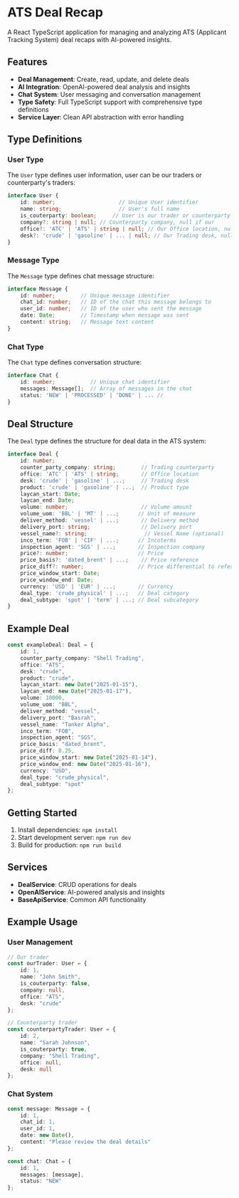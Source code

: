 # ATS Deal Recap

A React TypeScript application for managing and analyzing ATS (Applicant Tracking System) deal recaps with AI-powered insights.

## Features

- **Deal Management**: Create, read, update, and delete deals
- **AI Integration**: OpenAI-powered deal analysis and insights
- **Chat System**: User messaging and conversation management
- **Type Safety**: Full TypeScript support with comprehensive type definitions
- **Service Layer**: Clean API abstraction with error handling

## Type Definitions

### User Type

The `User` type defines user information, user can be our traders or counterparty's traders:

```typescript
interface User {
    id: number;                    // Unique User identifier
    name: string;                  // User's full name
    is_couterparty: boolean;     // User is our trader or counterparty's
    company?: string | null; // Counterparty company, null if our 
    office?: 'ATC' | 'ATS' | string | null; // Our Office location, null if counterparty
    desk?: 'crude' | 'gasoline' | ... | null; // Our Trading desk, null if counter party
}
```


### Message Type

The `Message` type defines chat message structure:

```typescript
interface Message {
    id: number;        // Unique message identifier
    chat_id: number;   // ID of the chat this message belongs to
    user_id: number;   // ID of the user who sent the message
    date: Date;        // Timestamp when message was sent
    content: string;   // Message text content
}
```

### Chat Type

The `Chat` type defines conversation structure:

```typescript
interface Chat {
    id: number;           // Unique chat identifier
    messages: Message[];  // Array of messages in the chat
    status: 'NEW' | 'PROCESSED' | 'DONE' | ... // 
}
```

## Deal Structure

The `Deal` type defines the structure for deal data in the ATS system:

```typescript
interface Deal {
    id: number;
    counter_party_company: string;        // Trading counterparty
    office: 'ATC' | 'ATS' | string;       // Office location
    desk: 'crude' | 'gasoline' | ...;     // Trading desk
    product: 'crude' | 'gasoline' | ...;  // Product type
    laycan_start: Date;                   
    laycan_end: Date;                     
    volume: number;                       // Volume amount
    volume_uom: 'BBL' | 'MT' | ...;      // Unit of measure
    deliver_method: 'vessel' | ...;       // Delivery method
    delivery_port: string;                // Delivery port
    vessel_name?: string;                  // Vessel Name (optional)
    inco_term: 'FOB' | 'CIF' | ...;      // Incoterms
    inspection_agent: 'SGS' | ...;       // Inspection company
    price?: number;                      // Price
    price_basis?: 'dated_brent' | ...;    // Price reference
    price_diff?: number;                 // Price differential to reference
    price_window_start: Date;                
    price_window_end: Date;
    currency: 'USD' | 'EUR' | ...;       // Currency
    deal_type: 'crude_physical' | ...;   // Deal category
    deal_subtype: 'spot' | 'term' | ...; // Deal subcategory
}
```

## Example Deal

```typescript
const exampleDeal: Deal = {
    id: 1,
    counter_party_company: "Shell Trading",
    office: "ATS",
    desk: "crude",
    product: "crude",
    laycan_start: new Date("2025-01-15"),
    laycan_end: new Date("2025-01-17"),
    volume: 10000,
    volume_uom: "BBL",
    deliver_method: "vessel",
    delivery_port: "Basrah",
    vessel_name: "Tanker Alpha",
    inco_term: "FOB",
    inspection_agent: "SGS",
    price_basis: "dated_brent",
    price_diff: 0.25,
    price_window_start: new Date("2025-01-14"),
    price_window_end: new Date("2025-01-16"),
    currency: "USD",
    deal_type: "crude_physical",
    deal_subtype: "spot"
};
```


## Getting Started

1. Install dependencies: `npm install`
2. Start development server: `npm run dev`
3. Build for production: `npm run build`

## Services

- **DealService**: CRUD operations for deals
- **OpenAIService**: AI-powered analysis and insights
- **BaseApiService**: Common API functionality

## Example Usage

### User Management
```typescript
// Our trader
const ourTrader: User = {
    id: 1,
    name: "John Smith",
    is_couterparty: false,
    company: null,
    office: "ATS",
    desk: "crude"
};

// Counterparty trader
const counterpartyTrader: User = {
    id: 2,
    name: "Sarah Johnson",
    is_couterparty: true,
    company: "Shell Trading",
    office: null,
    desk: null
};
```

### Chat System
```typescript
const message: Message = {
    id: 1,
    chat_id: 1,
    user_id: 1,
    date: new Date(),
    content: "Please review the deal details"
};

const chat: Chat = {
    id: 1,
    messages: [message],
    status: "NEW"
};
```

